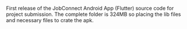 First release of the JobConnect Android App (Flutter)  source code for project submission. The complete folder is  324MB so  placing the lib files and necessary files to crate the apk.
